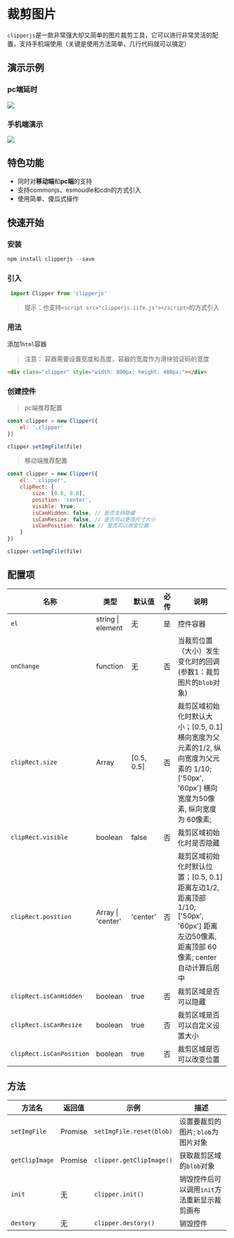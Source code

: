 # 裁剪图片
`clipperjs`是一款非常强大却又简单的图片裁剪工具，它可以进行非常灵活的配置，支持手机端使用（关键是使用方法简单，几行代码就可以搞定）

## 演示示例
### pc端延时
![](./src/assets/images/pc_preview.gif)

### 手机端演示
![](./src/assets/images/mobile_preview.gif)

## 特色功能

* 同时对**移动端**和**pc端**的支持
* 支持commonjs、esmoudle和cdn的方式引入
* 使用简单、傻瓜式操作

## 快速开始
### 安装
```powershell
npm install clipperjs --save
```

### 引入
```js
 import Clipper from 'clipperjs'
```

> 提示：也支持`<script src="clipperjs.iife.js"></script>`的方式引入

### 用法
添加1`html`容器

> 注意： 容器需要设置宽度和高度，容器的宽度作为滑块验证码的宽度

```html
<div class="clipper" style="width: 800px; height: 480px;"></div>
```

### 创建控件
> pc端推荐配置
```js
const clipper = new Clipper({
	el: '.clipper'
})

clipper.setImgFile(file)
```


> 移动端推荐配置
```js
const clipper = new Clipper({
	el: '.clipper',
	clipRect: {
		size: [0.8, 0.8],
		position: 'center',
		visible: true,
		isCanHidden: false, // 是否支持隐藏
		isCanResize: false, // 是否可以更改尺寸大小
		isCanPosition: false // 是否可以改变位置
	}
})

clipper.setImgFile(file)
```

## 配置项

| 名称                     | 类型              | 默认值     | 必传 | 说明                                                         |
| ------------------------ | ----------------- | ---------- | ---- | ------------------------------------------------------------ |
| `el`                     | string \| element | 无         | 是   | 控件容器                                                     |
| `onChange`               | function          | 无         | 否   | 当裁剪位置（大小）发生变化时的回调 (参数1：裁剪图片的`blob`对象) |
| `clipRect.size`          | Array             | [0.5, 0.5] | 否   | 裁剪区域初始化时默认大小；[0.5, 0.1] 横向宽度为父元素的1/2, 纵向宽度为父元素的 1/10; ['50px', '60px'] 横向宽度为50像素, 纵向宽度为 60像素; |
| `clipRect.visible`       | boolean           | false      | 否   | 裁剪区域初始化时是否隐藏                                     |
| `clipRect.position`      | Array \| 'center' | 'center'   | 否   | 裁剪区域初始化时默认位置；[0.5, 0.1] 距离左边1/2, 距离顶部 1/10; ['50px', '60px'] 距离左边50像素, 距离顶部 60像素; center 自动计算后居中 |
| `clipRect.isCanHidden`   | boolean           | true       | 否   | 裁剪区域是否可以隐藏                                         |
| `clipRect.isCanResize`   | boolean           | true       | 否   | 裁剪区域是否可以自定义设置大小                               |
| `clipRect.isCanPosition` | boolean           | true       | 否   | 裁剪区域是否可以改变位置                                     |

## 方法

| 方法名         | 返回值  | 示例                     | 描述                                         |
| -------------- | ------- | ------------------------ | -------------------------------------------- |
| `setImgFile`   | Promise | `setImgFile.reset(blob)` | 设置要裁剪的图片; `blob`为图片对象           |
| `getClipImage` | Promise | `clipper.getClipImage()` | 获取裁剪区域的`blob`对象                     |
| `init`         | 无      | `clipper.init()`         | 销毁控件后可以调用`init`方法重新显示裁剪画布 |
| `destory`      | 无      | `clipper.destory()`      | 销毁控件                                     |
